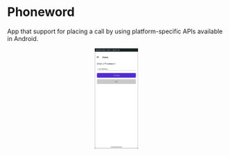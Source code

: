 # Phoneword

<div>
  <p>App that support for placing a call by using platform-specific APIs available in Android.</p>
</div>
<div align="center">
    <img src="./GitHubImage/Phoneword.jpg" width="20%">
</div>
